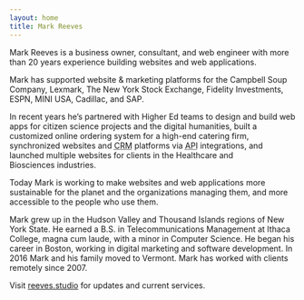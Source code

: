 ```yaml
---
layout: home
title: Mark Reeves
---
```

Mark Reeves is a business owner, consultant, and web engineer with more than 20 years experience building websites and web&nbsp;applications.

Mark has supported website &amp; marketing platforms for the Campbell Soup Company, Lexmark, The New York Stock Exchange, Fidelity Investments, ESPN, MINI USA, Cadillac, and&nbsp;SAP.

In recent years he&rsquo;s partnered with Higher Ed teams to design and build web apps for citizen science projects and the digital humanities, built a customized online ordering system for a high-end catering firm, synchronized websites and <abbr title="Customer Relationship Management">CRM</abbr> platforms via <abbr title="Application Programming Interface">API</abbr> integrations, and launched multiple websites for clients in the Healthcare and Biosciences&nbsp;industries.

Today Mark is working to make websites and web applications more sustainable for the planet and the organizations managing them, and more accessible to the people who use&nbsp;them.

Mark grew up in the Hudson Valley and Thousand Islands regions of New York State. He earned a B.S. in Telecommunications Management at Ithaca College, magna cum laude, with a minor in Computer Science. He began his career in Boston, working in digital marketing and software development. In 2016 Mark and his family moved to Vermont. Mark has worked with clients remotely since&nbsp;2007.

Visit <a href="https://reeves.studio">reeves.studio</a> for updates and current&nbsp;services.